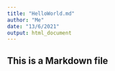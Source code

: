 ```yaml
---
title: "HelloWorld.md"
author: "Me"
date: "13/6/2021"
output: html_document
---
```

## This is a Markdown file
